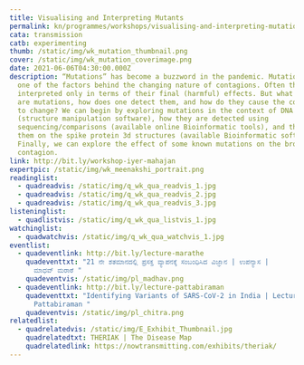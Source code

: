 ```yaml
---
title: Visualising and Interpreting Mutants
permalink: kn/programmes/workshops/visualising-and-interpreting-mutation/
cata: transmission
catb: experimenting
thumb: /static/img/wk_mutation_thumbnail.png
cover: /static/img/wk_mutation_coverimage.png
date: 2021-06-06T04:30:00.000Z
description: “Mutations” has become a buzzword in the pandemic. Mutations are
  one of the factors behind the changing nature of contagions. Often they are
  interpreted only in terms of their final (harmful) effects. But what exactly
  are mutations, how does one detect them, and how do they cause the contagion
  to change? We can begin by exploring mutations in the context of DNA structure
  (structure manipulation software), how they are detected using
  sequencing/comparisons (available online Bioinformatic tools), and then map
  them on the spike protein 3d structures (available Bioinformatic software).
  Finally, we can explore the effect of some known mutations on the broader
  contagion.
link: http://bit.ly/workshop-iyer-mahajan
expertpic: /static/img/wk_meenakshi_portrait.png
readinglist:
  - quadreadvis: /static/img/q_wk_qua_readvis_1.jpg
  - quadreadvis: /static/img/q_wk_qua_readvis_2.jpg
  - quadreadvis: /static/img/q_wk_qua_readvis_3.jpg
listeninglist:
  - quadlistvis: /static/img/q_wk_qua_listvis_1.jpg
watchinglist:
  - quadwatchvis: /static/img/q_wk_qua_watchvis_1.jpg
eventlist:
  - quadeventlink: http://bit.ly/lecture-marathe
    quadeventtxt: "21 ನೇ ಶತಮಾನದಲ್ಲಿ ಪ್ರಸಕ್ತ ವ್ಯಾಪನಕ್ಕೆ ಸಂಬಂಧಿಸಿದ ವಿಜ್ಞಾನ | ಉಪನ್ಯಾಸ |
      ಮಾಧವ್ ಮರಾಠೆ "
    quadeventvis: /static/img/pl_madhav.png
  - quadeventlink: http://bit.ly/lecture-pattabiraman
    quadeventtxt: "Identifying Variants of SARS-CoV-2 in India | Lecture by Chitra
      Pattabiraman "
    quadeventvis: /static/img/pl_chitra.png
relatedlist:
  - quadrelatedvis: /static/img/E_Exhibit_Thumbnail.jpg
    quadrelatedtxt: THERIAK | The Disease Map
    quadrelatedlink: https://nowtransmitting.com/exhibits/theriak/
---
```

